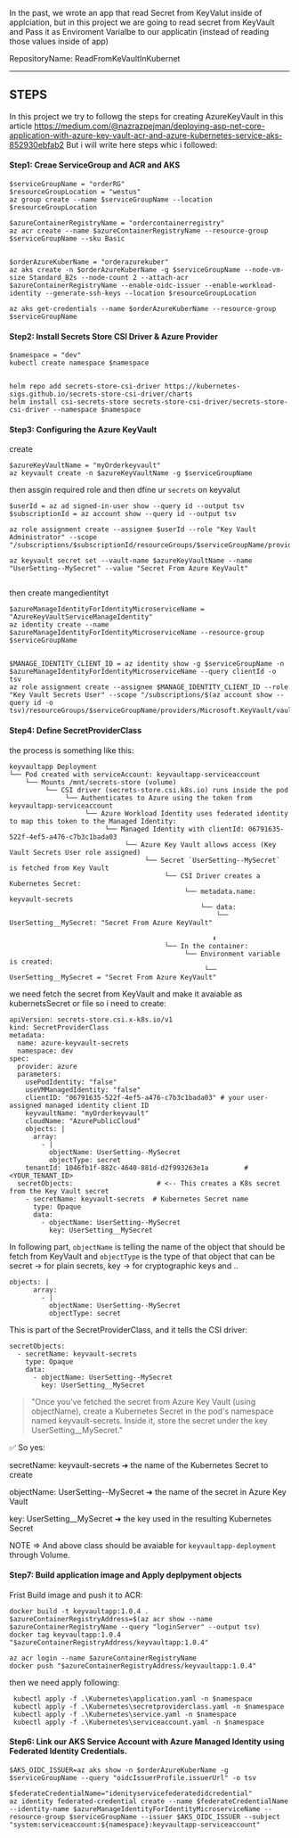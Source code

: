 ﻿
In the past, we wrote an app that read Secret from KeyValut inside of applciation, but
in this project we are going to read secret from KeyVault and Pass it as Enviroment Varialbe to our applicatin (instead of reading those values inside of app)

RepositoryName: ReadFromKeVaultInKubernet

****
## STEPS
In this project we try to followg the steps for creating AzureKeyVault in this article
https://medium.com/@nazrazpejman/deploying-asp-net-core-application-with-azure-key-vault-acr-and-azure-kubernetes-service-aks-852930ebfab2
But i will write here steps whic i followed:

#### Step1: Creae ServiceGroup and ACR and AKS
```
$serviceGroupName = "orderRG"
$resourceGroupLocation = "westus"
az group create --name $serviceGroupName --location $resourceGroupLocation

$azureContainerRegistryName = "ordercontainerregistry"
az acr create --name $azureContainerRegistryName --resource-group $serviceGroupName --sku Basic


$orderAzureKuberName = "orderazurekuber"
az aks create -n $orderAzureKuberName -g $serviceGroupName --node-vm-size Standard_B2s --node-count 2 --attach-acr $azureContainerRegistryName --enable-oidc-issuer --enable-workload-identity --generate-ssh-keys --location $resourceGroupLocation

az aks get-credentials --name $orderAzureKuberName --resource-group $serviceGroupName
```


#### Step2: Install Secrets Store CSI Driver & Azure Provider

```
$namespace = "dev"
kubectl create namespace $namespace


helm repo add secrets-store-csi-driver https://kubernetes-sigs.github.io/secrets-store-csi-driver/charts
helm install csi-secrets-store secrets-store-csi-driver/secrets-store-csi-driver --namespace $namespace

```


#### Step3: Configuring the Azure KeyVault
create
```
$azureKeyVaultName = "myOrderkeyvault"
az keyvault create -n $azureKeyVaultName -g $serviceGroupName
```

then assgin required role and then dfine ur `secrets` on keyvalut
```
$userId = az ad signed-in-user show --query id --output tsv
$subscriptionId = az account show --query id --output tsv

az role assignment create --assignee $userId --role "Key Vault Administrator" --scope "/subscriptions/$subscriptionId/resourceGroups/$serviceGroupName/providers/Microsoft.KeyVault/vaults/$azureKeyVaultName"

az keyvault secret set --vault-name $azureKeyVaultName --name "UserSetting--MySecret" --value "Secret From Azure KeyVault"


```

then create mangedientityt
```
$azureManageIdentityForIdentityMicroserviceName = "AzureKeyVaultServiceManageIdentity"
az identity create --name $azureManageIdentityForIdentityMicroserviceName --resource-group $serviceGroupName


$MANAGE_IDENTITY_CLIENT_ID = az identity show -g $serviceGroupName -n $azureManageIdentityForIdentityMicroserviceName --query clientId -o tsv
az role assignment create --assignee $MANAGE_IDENTITY_CLIENT_ID --role "Key Vault Secrets User" --scope "/subscriptions/$(az account show --query id -o tsv)/resourceGroups/$serviceGroupName/providers/Microsoft.KeyVault/vaults/$azureKeyVaultName"

```

#### Step4: Define SecretProviderClass

the process is something like this:
```
keyvaultapp Deployment
└── Pod created with serviceAccount: keyvaultapp-serviceaccount
    └── Mounts /mnt/secrets-store (volume)
         └── CSI driver (secrets-store.csi.k8s.io) runs inside the pod
              └── Authenticates to Azure using the token from keyvaultapp-serviceaccount
                   └── Azure Workload Identity uses federated identity to map this token to the Managed Identity:
                        └── Managed Identity with clientId: 06791635-522f-4ef5-a476-c7b3c1bada03
                             └── Azure Key Vault allows access (Key Vault Secrets User role assigned)
                                  └── Secret `UserSetting--MySecret` is fetched from Key Vault
                                       └── CSI Driver creates a Kubernetes Secret:
                                            └── metadata.name: keyvault-secrets
                                                └── data:
                                                    └── UserSetting__MySecret: "Secret From Azure KeyVault"
                                                     
                                                   ⬇
                                       └── In the container:
                                            └── Environment variable is created:
                                                 └── UserSetting__MySecret = "Secret From Azure KeyVault"

```

we need fetch the secret from KeyVault and make it avaiable as kubernetsSecret or file so i need to create:
```
apiVersion: secrets-store.csi.x-k8s.io/v1
kind: SecretProviderClass
metadata:
  name: azure-keyvault-secrets
  namespace: dev
spec:
  provider: azure
  parameters:
    usePodIdentity: "false"
    useVMManagedIdentity: "false"
    clientID: "06791635-522f-4ef5-a476-c7b3c1bada03" # your user-assigned managed identity client ID
    keyvaultName: "myOrderkeyvault"
    cloudName: "AzurePublicCloud"
    objects: |
      array:
        - |
          objectName: UserSetting--MySecret
          objectType: secret
    tenantId: 1046fb1f-882c-4640-881d-d2f993263e1a         #<YOUR_TENANT_ID>
  secretObjects:                     # <-- This creates a K8s secret from the Key Vault secret
    - secretName: keyvault-secrets  # Kubernetes Secret name
      type: Opaque
      data:
        - objectName: UserSetting--MySecret
          key: UserSetting__MySecret

```

In following part, `objectName` is telling the name of the object that should be fetch from KeyVault and 
`objectType` is the type of that object that can be secret → for plain secrets, key → for cryptographic keys and ..
```
objects: |
      array:
        - |
          objectName: UserSetting--MySecret
          objectType: secret
```
This is part of the SecretProviderClass, and it tells the CSI driver:
```
secretObjects:
  - secretName: keyvault-secrets
    type: Opaque
    data:
      - objectName: UserSetting--MySecret
        key: UserSetting__MySecret

```
>"Once you've fetched the secret from Azure Key Vault (using objectName), create a Kubernetes Secret in the pod's namespace named keyvault-secrets. Inside it, store the secret under the key UserSetting__MySecret."

✅ So yes:

secretName: keyvault-secrets ➜ the name of the Kubernetes Secret to create

objectName: UserSetting--MySecret ➜ the name of the secret in Azure Key Vault

key: UserSetting__MySecret ➜ the key used in the resulting Kubernetes Secret



NOTE => And above class should be avaiable for `keyvaultapp-deployment` through Volume.

#### Step7: Build application image and Apply deplpyment objects
Frist Build image and push it to ACR:
```
docker build -t keyvaultapp:1.0.4 .
$azureContainerRegistryAddress=$(az acr show --name $azureContainerRegistryName --query "loginServer" --output tsv)
docker tag keyvaultapp:1.0.4 "$azureContainerRegistryAddress/keyvaultapp:1.0.4"

az acr login --name $azureContainerRegistryName
docker push "$azureContainerRegistryAddress/keyvaultapp:1.0.4"
```

then we need apply following:
```
 kubectl apply -f .\Kubernetes\application.yaml -n $namespace
 kubectl apply -f .\Kubernetes\secretproviderclass.yaml -n $namespace
 kubectl apply -f .\Kubernetes\service.yaml -n $namespace
 kubectl apply -f .\Kubernetes\serviceaccount.yaml -n $namespace
```

#### Step6:  Link our AKS Service Account with Azure Managed Identity using Federated Identity Credentials.
```
$AKS_OIDC_ISSUER=az aks show -n $orderAzureKuberName -g  $serviceGroupName --query "oidcIssuerProfile.issuerUrl" -o tsv

$federateCredentialName="idenityservicefederatedidcredential"
az identity federated-credential create --name $federateCredentialName --identity-name $azureManageIdentityForIdentityMicroserviceName --resource-group $serviceGroupName --issuer $AKS_OIDC_ISSUER --subject "system:serviceaccount:${namespace}:keyvaultapp-serviceaccount"

```

